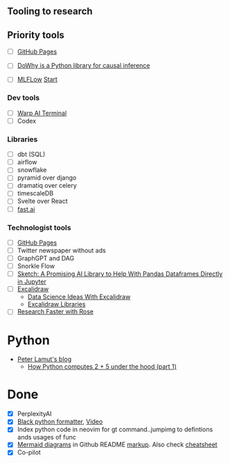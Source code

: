 ## Tooling to research

## Priority tools

- [ ] [GitHub Pages](https://docs.github.com/en/pages/quickstart)
- [ ] [DoWhy is a Python library for causal inference](https://github.com/py-why/dowhy)
- [ ] [MLFLow](https://github.com/mlflow/mlflow) [Start](https://mlflow.org/docs/latest/quickstart.html)


### Dev tools

- [ ] [Warp AI Terminal](https://www.warp.dev/)
- [ ] Codex 

### Libraries 

- [ ] dbt (SQL)
- [ ] airflow
- [ ] snowflake
- [ ] pyramid over django
- [ ] dramatiq over celery
- [ ] timescaleDB
- [ ] Svelte over React
- [ ] [fast.ai](https://www.fast.ai/)

### Technologist tools

- [ ] [GitHub Pages](https://docs.github.com/en/pages/quickstart)
- [ ] Twitter newspaper without ads
- [ ] GraphGPT and DAG
- [ ] Snorkle Flow
- [ ] [Sketch: A Promising AI Library to Help With Pandas Dataframes Directly in Jupyter](https://towardsdatascience.com/sketch-a-promising-ai-library-to-help-with-pandas-dataframes-directly-in-jupyter-5162c32c66ef)
- [ ] [Excalidraw](https://excalidraw.com/)
  - [Data Science Ideas With Excalidraw](https://towardsdatascience.com/how-to-sketch-your-data-science-ideas-with-excalidraw-a993d049f55c)
  - [Excalidraw Libraries](https://libraries.excalidraw.com/?theme=light&sort=default)
- [ ] [Research Faster with Rose](https://rose.ai/)

# Python

- [Peter Lamut's blog](https://blog.peterlamut.com/)
  - [How Python computes 2 + 5 under the hood (part 1)](https://blog.peterlamut.com/2018/02/04/how-python-computes-2-5-under-the-hood-part-1/)


# Done 

- [x] PerplexityAI
- [x] [Black python formatter](https://github.com/psf/black), [Video](https://www.youtube.com/watch?v=esZLCuWs_2Y)
- [x] Index python code in neovim for gt command..jumpimg to defintions ands usages of func
- [x] [Mermaid diagrams](https://mermaid.js.org/intro/) in Github README [markup](https://docs.github.com/en/get-started/writing-on-github/working-with-advanced-formatting/creating-diagrams). Also check [cheatsheet](https://jojozhuang.github.io/tutorial/mermaid-cheat-sheet/)
- [x] Co-pilot

